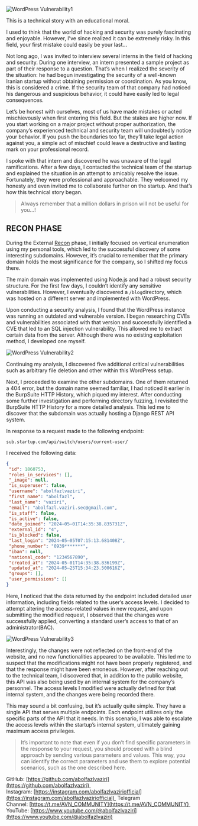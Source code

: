 ![WordPress Vulnerability1](https://github.com/user-attachments/assets/59728db2-53d9-49bd-971d-4ade8560cf02)


This is a technical story with an educational moral.

I used to think that the world of hacking and security was purely fascinating and enjoyable. However, I’ve since realized it can be extremely risky. In this field, your first mistake could easily be your last…

Not long ago, I was invited to interview several interns in the field of hacking and security. During one interview, an intern presented a sample project as part of their response to a question. That’s when I realized the severity of the situation: he had begun investigating the security of a well-known Iranian startup without obtaining permission or coordination. As you know, this is considered a crime. If the security team of that company had noticed his dangerous and suspicious behavior, it could have easily led to legal consequences.

Let’s be honest with ourselves, most of us have made mistakes or acted mischievously when first entering this field. But the stakes are higher now. If you start working on a major project without proper authorization, the company’s experienced technical and security team will undoubtedly notice your behavior. If you push the boundaries too far, they’ll take legal action against you, a simple act of mischief could leave a destructive and lasting mark on your professional record.

I spoke with that intern and discovered he was unaware of the legal ramifications. After a few days, I contacted the technical team of the startup and explained the situation in an attempt to amicably resolve the issue. Fortunately, they were professional and approachable. They welcomed my honesty and even invited me to collaborate further on the startup. And that’s how this technical story began.

> Always remember that a million dollars in prison will not be useful for you…!

## RECON PHASE
During the External [Recon](https://medium.com/@abolfazl.vaziri/recon-reconnaissance-c6e978e07387) phase, I initially focused on vertical enumeration using my personal tools, which led to the successful discovery of some interesting subdomains. However, it’s crucial to remember that the primary domain holds the most significance for the company, so I shifted my focus there.

The main domain was implemented using Node.js and had a robust security structure. For the first few days, I couldn’t identify any sensitive vulnerabilities. However, I eventually discovered a `/blog`directory, which was hosted on a different server and implemented with WordPress.

Upon conducting a security analysis, I found that the WordPress instance was running an outdated and vulnerable version. I began researching CVEs and vulnerabilities associated with that version and successfully identified a CVE that led to an SQL injection vulnerability. This allowed me to extract certain data from the server. Although there was no existing exploitation method, I developed one myself.

![WordPress Vulnerability2](https://github.com/user-attachments/assets/63a6e9f5-d6e9-48a1-b9da-938cc1e54752)

Continuing my analysis, I discovered five additional critical vulnerabilities such as arbitrary file deletion and other within this WordPress setup.

Next, I proceeded to examine the other subdomains. One of them returned a 404 error, but the domain name seemed familiar, I had noticed it earlier in the BurpSuite HTTP History, which piqued my interest. After conducting some further investigation and performing directory fuzzing, I revisited the BurpSuite HTTP History for a more detailed analysis. This led me to discover that the subdomain was actually hosting a Django REST API system.

In response to a request made to the following endpoint:
```
sub.startup.com/api/switch/users/current-user/
```

I received the following data:
```json
{
 "id": 1860753,
 "roles_in_services": [],
 "_image": null,
 "is_superuser": false,
 "username": "abolfazlvaziri",
 "first_name": "abolfazl",
 "last_name": "vaziri",
 "email": "abolfazl.vaziri.sec@gmail.com",
 "is_staff": false,
 "is_active": false,
 "date_joined": "2024–05–01T14:35:38.835731Z",
 "external_id": "4",
 "is_blocked": false,
 "last_login": "2024–05–05T07:15:13.681408Z",
 "phone_number": "0939*******",
 "iban": null,
 "national_code": "1234567890",
 "created_at": "2024–05–01T14:35:38.836199Z",
 "updated_at": "2024–05–25T15:34:23.500616Z",
 "groups": [],
 "user_permissions": []
}
```

Here, I noticed that the data returned by the endpoint included detailed user information, including fields related to the user’s access levels. I decided to attempt altering the access-related values in new request, and upon submitting the modified request, I observed that the changes were successfully applied, converting a standard user’s access to that of an administrator(BAC).

![WordPress Vulnerability3](https://github.com/user-attachments/assets/8f27d543-2589-4f0d-b933-44c4f5d623cf)

Interestingly, the changes were not reflected on the front-end of the website, and no new functionalities appeared to be available. This led me to suspect that the modifications might not have been properly registered, and that the response might have been erroneous. However, after reaching out to the technical team, I discovered that, in addition to the public website, this API was also being used by an internal system for the company’s personnel. The access levels I modified were actually defined for that internal system, and the changes were being recorded there.

This may sound a bit confusing, but it’s actually quite simple. They have a single API that serves multiple endpoints. Each endpoint utilizes only the specific parts of the API that it needs. In this scenario, I was able to escalate the access levels within the startup’s internal system, ultimately gaining maximum access privileges.

> It’s important to note that even if you don’t find specific parameters in the response to your request, you should proceed with a blind approach by sending various parameters and values. This way, you can identify the correct parameters and use them to explore potential scenarios, such as the one described here.

GitHub: [https://github.com/abolfazlvaziri](https://github.com/abolfazlvaziri) 
Instagram: [https://instagram.com/abolfazlvaziriofficial](https://instagram.com/abolfazlvaziriofficial) 
Telegram Channel: [https://t.me/AVN_COMMUNITY](https://t.me/AVN_COMMUNITY) 
YouTube: [https://www.youtube.com/@abolfazlvaziri](https://www.youtube.com/@abolfazlvaziri)
